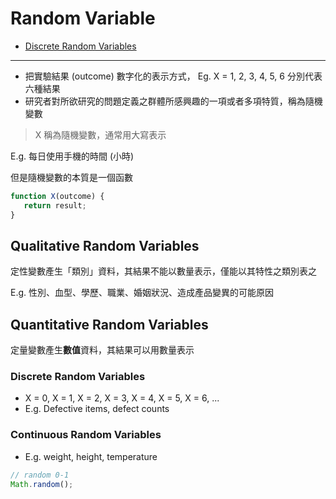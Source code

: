 # Random Variable

- [Discrete Random Variables](#discrete-random-variables)

---

- 把實驗結果 (outcome) 數字化的表示方式， Eg. X = 1, 2, 3, 4, 5, 6 分別代表六種結果
- 研究者對所欲研究的問題定義之群體所感興趣的一項或者多項特質，稱為隨機變數

> X 稱為隨機變數，通常用大寫表示

E.g. 每日使用手機的時間 (小時)


 
但是隨機變數的本質是一個函數

 ```typescript
 function X(outcome) {
    return result;
 } 
 ```

## Qualitative Random Variables

定性變數產生「類別」資料，其結果不能以數量表示，僅能以其特性之類別表之

E.g. 性別、血型、學歷、職業、婚姻狀況、造成產品變異的可能原因
## Quantitative Random Variables

定量變數產生**數值**資料，其結果可以用數量表示

### Discrete Random Variables

- X = 0, X = 1, X = 2, X = 3, X = 4, X = 5, X = 6, ...
- E.g. Defective items, defect counts

### Continuous Random Variables

- E.g. weight, height, temperature

```javascript
// random 0-1
Math.random();
```

```javascript
```

